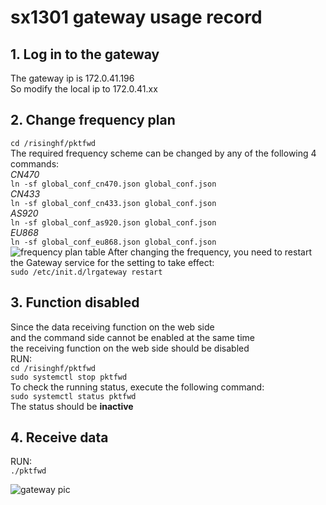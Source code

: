 # sx1301 gateway usage record

## 1. Log in to the gateway
The gateway ip is 172.0.41.196  
So modify the local ip to 172.0.41.xx  

## 2. Change frequency plan
`cd /risinghf/pktfwd`  
The required frequency scheme can be changed by any of the following 4 commands:  
*CN470*  
`ln -sf global_conf_cn470.json global_conf.json`  
*CN433*  
`ln -sf global_conf_cn433.json global_conf.json`  
*AS920*  
`ln -sf global_conf_as920.json global_conf.json`  
*EU868*  
`ln -sf global_conf_eu868.json global_conf.json`  
![frequency plan table](https://github.com/Alpha2Cool/sx1301GatewayCmd/blob/master/fpt.PNG)
After changing the frequency, you need to restart the Gateway service for the setting to take effect:  
`sudo /etc/init.d/lrgateway restart`  

## 3. Function disabled
Since the data receiving function on the web side  
and the command side cannot be enabled at the same time  
the receiving function on the web side should be disabled  
RUN:  
`cd /risinghf/pktfwd`  
`sudo systemctl stop pktfwd`  
To check the running status, execute the following command:  
`sudo systemctl status pktfwd`  
The status should be **inactive**  

## 4. Receive data
RUN:  
`./pktfwd`  

![gateway pic](https://github.com/Alpha2Cool/sx1301GatewayCmd/blob/master/gw.PNG)
